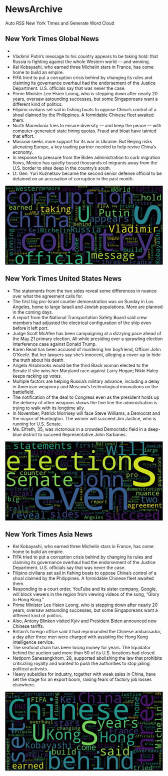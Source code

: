 # NewsArchive
Auto RSS New York Times and Generate Word Cloud

## New York Times Global News
* 
* Vladimir Putin’s message to his country appears to be taking hold: that Russia is fighting against the whole Western world — and winning.
* Kei Kobayashi, who earned three Michelin stars in France, has come home to build an empire.
* FIFA tried to put a corruption crisis behind by changing its rules and claiming its governance overhaul had the endorsement of the Justice Department. U.S. officials say that was never the case.
* Prime Minister Lee Hsien Loong, who is stepping down after nearly 20 years, oversaw astounding successes, but some Singaporeans want a different kind of politics.
* Filipino civilians set sail in fishing boats to oppose China’s control of a shoal claimed by the Philippines. A formidable Chinese fleet awaited them.
* North Macedonia tries to ensure diversity — and keep the peace — with computer-generated state hiring quotas. Fraud and bloat have tainted that effort.
* Moscow seeks more support for its war in Ukraine. But Beijing risks alienating Europe, a key trading partner needed to help revive China’s economy.
* In response to pressure from the Biden administration to curb migration flows, Mexico has quietly bused thousands of migrants away from the U.S. border to sites deep in the country’s south.
* Lt. Gen. Yuri Kuznetsov became the second senior defense official to be detained on an accusation of corruption in the past month.

![Global](./global.png)
## New York Times United States News
* The statements from the two sides reveal some differences in nuance over what the agreement calls for.
* The first big pro-Israel counter demonstration was on Sunday in Los Angeles, home to large Israeli and Jewish populations. More are planned in the coming days.
* A report from the National Transportation Safety Board said crew members had adjusted the electrical configuration of the ship even before it left port.
* Judge Scott McAfee has been campaigning at a dizzying pace ahead of the May 21 primary election. All while presiding over a sprawling election interference case against Donald Trump.
* Karen Read has been accused of murdering her boyfriend, Officer John O’Keefe. But her lawyers say she’s innocent, alleging a cover-up to hide the truth about his death.
* Angela Alsobrooks would be the third Black woman elected to the Senate if she wins her Maryland race against Larry Hogan; Nikki Haley keeps racking up votes.
* Multiple factors are helping Russia’s military advance, including a delay in American weaponry and Moscow’s technological innovations on the battlefield.
* The notification of the deal to Congress even as the president holds up the delivery of other weapons shows the fine line the administration is trying to walk with its longtime ally.
* In November, Patrick Morrisey will face Steve Williams, a Democrat and the mayor of Huntington. The winner will succeed Jim Justice, who is running for U.S. Senate.
* Ms. Elfreth, 35, was victorious in a crowded Democratic field in a deep-blue district to succeed Representative John Sarbanes.

![US](./usnews.png)
## New York Times Asia News
* Kei Kobayashi, who earned three Michelin stars in France, has come home to build an empire.
* FIFA tried to put a corruption crisis behind by changing its rules and claiming its governance overhaul had the endorsement of the Justice Department. U.S. officials say that was never the case.
* Filipino civilians set sail in fishing boats to oppose China’s control of a shoal claimed by the Philippines. A formidable Chinese fleet awaited them.
* Responding to a court order, YouTube and its sister company, Google, will block viewers in the region from viewing videos of the song, “Glory to Hong Kong.”
* Prime Minister Lee Hsien Loong, who is stepping down after nearly 20 years, oversaw astounding successes, but some Singaporeans want a different kind of politics.
* Also, Antony Blinken visited Kyiv and President Biden announced new Chinese tariffs.
* Britain’s foreign office said it had reprimanded the Chinese ambassador, a day after three men were charged with assisting the Hong Kong intelligence service.
* The seafood chain has been losing money for years. The liquidator behind the auction said more than 50 of its U.S. locations had closed.
* Netiporn Sanesangkhom, 28, supported abolishing the law that prohibits criticizing royalty and wanted to push the authorities to stop jailing political activists.
* Heavy subsidies for industry, together with weak sales in China, have set the stage for an export boom, raising fears of factory job losses elsewhere.

![Asian](./asian.png)
